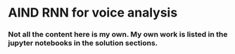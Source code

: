 # AIND RNN for voice analysis
### Not all the content here is my own. My own work is listed in the jupyter notebooks in the solution sections.
